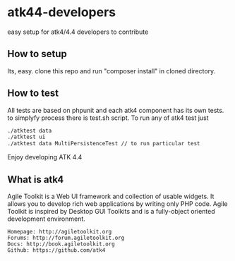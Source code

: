 # atk44-developers
easy setup for atk4/4.4 developers to contribute

## How to setup
Its, easy. clone this repo and run "composer install" in cloned directory. 

## How to test
All tests are based on phpunit and each atk4 component has its own tests. to simplyfy process
there is test.sh script. To run any of atk4 test just 

```bash
./atktest data
./atktest ui
./atktest data MultiPersistenceTest // to run particular test
```
Enjoy developing ATK 4.4

## What is atk4

Agile Toolkit is a Web UI framework and collection of usable widgets. It allows you to develop rich web applications by writing only PHP code. Agile Toolkit is inspired by Desktop GUI Toolkits and is a fully-object oriented development environment.

    Homepage: http://agiletoolkit.org
    Forums: http://forum.agiletoolkit.org
    Docs: http://book.agiletoolkit.org
	Github: https://github.com/atk4